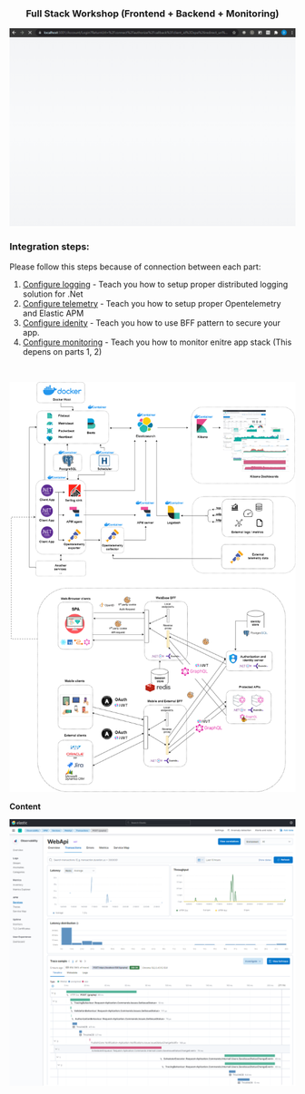 <h3 align="center">Full Stack Workshop (Frontend + Backend + Monitoring)</h3>

<p align="center">
  <img width="600" src="Doc/Assets/WorkshopUI.gif" alt="Workshop UI" >
</p>


### Integration steps:
Please follow this steps because of connection between each part:

1) [Configure logging](Doc/Logging.md) - Teach you how to setup proper distributed logging solution for .Net
2) [Configure telemetry](Doc/OpenTelemetry.md) - Teach you how to setup proper Opentelemetry and Elastic APM
3) [Configure idenity](Doc/Identity.md) - Teach you how to use BFF pattern to secure your app.
4) [Configure monitoring](Doc/ElasticSearch.md) - Teach you how to monitor enitre app stack (This depens on parts 1, 2)


<br />
<p align="center">

<img src="Doc/Assets/workshop_architecture.png" alt="Workshop architecture" >

<br />

</p>


**Content**

<p align="center">

<img src="Doc/Assets/elastic_apm_example.png" alt="Apm distributed tracing" >

</p>